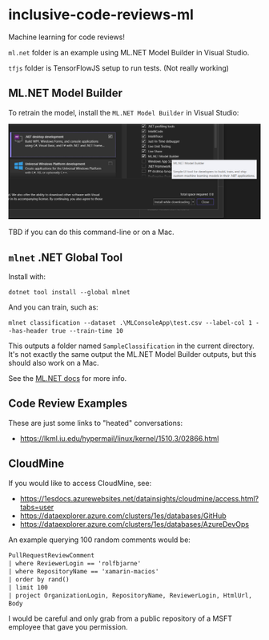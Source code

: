 # inclusive-code-reviews-ml

Machine learning for code reviews!

`ml.net` folder is an example using ML.NET Model Builder in Visual Studio.

`tfjs` folder is TensorFlowJS setup to run tests. (Not really working)

## ML.NET Model Builder

To retrain the model, install the `ML.NET Model Builder` in Visual Studio:

![Visual Studio Installer](docs/vsinstaller.png)

TBD if you can do this command-line or on a Mac.

## `mlnet` .NET Global Tool

Install with:

```dotnetcli
dotnet tool install --global mlnet
```

And you can train, such as:

```dotnetcli
mlnet classification --dataset .\MLConsoleApp\test.csv --label-col 1 --has-header true --train-time 10
```

This outputs a folder named `SampleClassification` in the current
directory. It's not exactly the same output the ML.NET Model Builder
outputs, but this should also work on a Mac.

See the [ML.NET docs][mlnet] for more info.

[mlnet]: https://docs.microsoft.com/dotnet/machine-learning/automate-training-with-cli

## Code Review Examples

These are just some links to "heated" conversations:

* https://lkml.iu.edu/hypermail/linux/kernel/1510.3/02866.html

## CloudMine

If you would like to access CloudMine, see:

* https://1esdocs.azurewebsites.net/datainsights/cloudmine/access.html?tabs=user
* https://dataexplorer.azure.com/clusters/1es/databases/GitHub
* https://dataexplorer.azure.com/clusters/1es/databases/AzureDevOps

An example querying 100 random comments would be:

```kusto
PullRequestReviewComment
| where ReviewerLogin == 'rolfbjarne'
| where RepositoryName == 'xamarin-macios'
| order by rand()
| limit 100
| project OrganizationLogin, RepositoryName, ReviewerLogin, HtmlUrl, Body
```

I would be careful and only grab from a public repository of a MSFT
employee that gave you permission.
